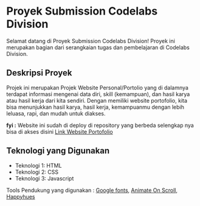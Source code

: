 # Proyek Submission Codelabs Division

Selamat datang di Proyek Submission Codelabs Division! Proyek ini merupakan bagian dari serangkaian tugas dan pembelajaran di Codelabs Division.

## Deskripsi Proyek

Projek ini merupakan Projek Website Personal/Portolio yang di dalamnya terdapat informasi mengenai data diri, skill (kemampuan), dan hasil karya atau hasil kerja dari kita sendiri.
Dengan memiliki website portofolio, kita bisa menunjukkan hasil karya, hasil kerja, kemampuanmu dengan lebih leluasa, rapi, dan mudah untuk diakses.

**fyi :** Website ini sudah di deploy di repository yang berbeda selengkap nya bisa di akses disini [Link Website Portofolio](https://rizkyalfarid.github.io/)

## Teknologi yang Digunakan

- Teknologi 1: HTML
- Teknologi 2: CSS
- Teknologi 3: Javascript

Tools Pendukung yang digunakan : [Google fonts](https://fonts.google.com), [Animate On Scroll](https://michalsnik.github.io/aos), [Happyhues](https://www.happyhues.co/)



